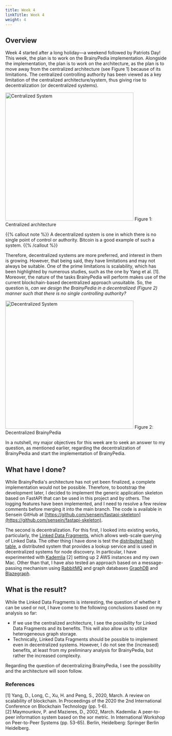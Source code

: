```yaml
---
title: Week 4
linkTitle: Week 4
weight: 4
---
```

## Overview

Week 4 started after a long holiday—a weekend followed by Patriots Day! This week, the plan is to work on the BrainyPedia implementation. Alongside the implementation, the plan is to work on the architecture, as the plan is to move away from the centralized architecture (see Figure 1) because of its limitations. The centralized controlling authority has been viewed as a key limitation of the centralized architecture/system, thus giving rise to decentralization (or decentralized systems). 


<img src="centralized.png" alt="Centralized System" style="width:400px;"/>
Figure 1: Centralized architecture
 
{{% callout note %}}
A decentralized system is one in which there is no single point of control or authority. Bitcoin is a good example of such a system.
{{% /callout %}}

Therefore, decentralized systems are more preferred, and interest in them is growing. However, that being said, they have limitations and may not always be suitable. One of the prime limitations is scalability, which has been highlighted by numerous studies, such as the one by Yang et al. [1]. Moreover, the nature of the tasks BrainyPedia will perform makes use of the current blockchain-based decentralized approach unsuitable. So, the question is, _can we design the BrainyPedia in a decentralized (Figure 2) manner such that there is no single controlling authority?_

<img src="brainypedia-decentralized.png" alt="Decentralized System" style="width:400px;"/>
Figure 2: Decentralized BrainyPedia

In a nutshell, my major objectives for this week are to seek an answer to my question, as mentioned earlier, regarding the decentralization of BrainyPedia and start the implementation of BrainyPedia.

## What have I done?
While BrainyPedia's architecture has not yet been finalized, a complete implementation would not be possible. Therefore, to bootstrap the development later, I decided to implement the generic application skeleton based on FastAPI that can be used in this project and by others. The logging features have been implemented, and I need to resolve a few review comments before merging it into the main branch. The code is available in Sensein GitHub at [https://github.com/sensein/fastapi-skeleton](https://github.com/sensein/fastapi-skeleton).

The second is decentralization. For this first, I looked into existing works, particularly, the [Linked Data Fragments](https://linkeddatafragments.org/software/), which allows web-scale querying of Linked Data. The other thing I have done is test the [distributed hash table](https://en.wikipedia.org/wiki/Distributed_hash_table), a distributed system that provides a lookup service and is used in decentralized systems for node discovery. In particular, I have experimented with [Kademlia]((https://kademlia.readthedocs.io/en/latest/index.html)) [2] setting up 2 AWS instances and my own Mac. Other than that, I have also tested an approach based on a message-passing mechanism using [RabbitMQ](https://www.rabbitmq.com/) and graph databases [GraphDB](https://www.ontotext.com/products/graphdb/?ref=menu) and [Blazegraph](https://blazegraph.com/).


## What is the result?

While the Linked Data Fragments is interesting, the question of whether it can be used or not, I have come to the following conclusions based on my analysis so far:

- If we use the centralized architecture, I see the possibility for Linked Data Fragments and its benefits. This will also allow us to utilize heterogeneous graph storage.
- Technically, Linked Data Fragments should be possible to implement even in decentralized systems. However, I do not see the (increased) benefits, at least from my preliminary analysis for BrainyPedia, but rather the increased complexity. 

Regarding the question of decentralizing BrainyPedia, I see the possibility and the architecture will soon follow.

### References
[1] Yang, D., Long, C., Xu, H. and Peng, S., 2020, March. A review on scalability of blockchain. In Proceedings of the 2020 the 2nd International Conference on Blockchain Technology (pp. 1-6).<br/>
[2] Maymounkov, P. and Mazieres, D., 2002, March. Kademlia: A peer-to-peer information system based on the xor metric. In International Workshop on Peer-to-Peer Systems (pp. 53-65). Berlin, Heidelberg: Springer Berlin Heidelberg.